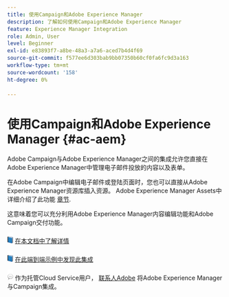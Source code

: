 ```yaml
---
title: 使用Campaign和Adobe Experience Manager
description: 了解如何使用Campaign和Adobe Experience Manager
feature: Experience Manager Integration
role: Admin, User
level: Beginner
exl-id: e83893f7-a8be-48a3-a7a6-aced7b4d4f69
source-git-commit: f577ee6d303bab9bb07350b60cf0fa6fc9d3a163
workflow-type: tm+mt
source-wordcount: '158'
ht-degree: 0%

---
```


# 使用Campaign和Adobe Experience Manager {#ac-aem}

Adobe Campaign与Adobe Experience Manager之间的集成允许您直接在Adobe Experience Manager中管理电子邮件投放的内容以及表单。

在Adobe Campaign中编辑电子邮件或登陆页面时，您也可以直接从Adobe Experience Manager资源库插入资源。 Adobe Experience Manager Assets中详细介绍了此功能 [章节](https://experienceleague.adobe.com/docs/experience-manager-cloud-service/assets/overview.html).

这意味着您可以充分利用Adobe Experience Manager内容编辑功能和Adobe Campaign交付功能。

![](../assets/do-not-localize/book.png) [在本文档中了解详情](https://experienceleague.adobe.com/docs/experience-manager-65/administering/integration/campaignonpremise.html#aem-and-adobe-campaign-integration-workflow)

![](../assets/do-not-localize/book.png) [在此端到端示例中发现此集成](https://experienceleague.adobe.com/docs/campaign-classic/using/integrating-with-adobe-experience-cloud/adobe-experience-manager/creating-an-experience-manager-newsletter.html#integrating-with-adobe-experience-cloud)

![](../assets/do-not-localize/speech.png)  作为托管Cloud Service用户， [联系人Adobe](../start/campaign-faq.md#support) 将Adobe Experience Manager与Campaign集成。
